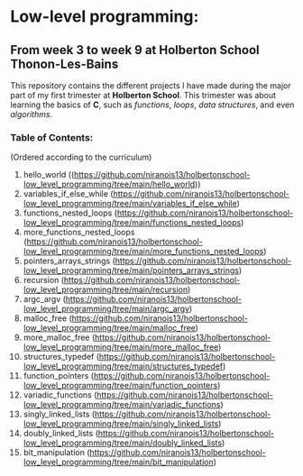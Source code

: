 # Low-level programming:
## From week 3 to week 9 at Holberton School Thonon-Les-Bains

This repository contains the different projects I have made during the major part of my first trimester at **Holberton School**.
This trimester was about learning the basics of **C**, such as *functions*, *loops*, *data structures*, and even *algorithms*.

### Table of Contents:
(Ordered according to the curriculum)

1. hello_world ((https://github.com/niranois13/holbertonschool-low_level_programming/tree/main/hello_world))
2. variables_if_else_while (https://github.com/niranois13/holbertonschool-low_level_programming/tree/main/variables_if_else_while)
3. functions_nested_loops (https://github.com/niranois13/holbertonschool-low_level_programming/tree/main/functions_nested_loops)
4. more_functions_nested_loops (https://github.com/niranois13/holbertonschool-low_level_programming/tree/main/more_functions_nested_loops) 
5. pointers_arrays_strings (https://github.com/niranois13/holbertonschool-low_level_programming/tree/main/pointers_arrays_strings)
6. recursion (https://github.com/niranois13/holbertonschool-low_level_programming/tree/main/recursion)
7. argc_argv (https://github.com/niranois13/holbertonschool-low_level_programming/tree/main/argc_argv)
8. malloc_free (https://github.com/niranois13/holbertonschool-low_level_programming/tree/main/malloc_free)
9. more_malloc_free (https://github.com/niranois13/holbertonschool-low_level_programming/tree/main/more_malloc_free)
10. structures_typedef (https://github.com/niranois13/holbertonschool-low_level_programming/tree/main/structures_typedef)
11. function_pointers (https://github.com/niranois13/holbertonschool-low_level_programming/tree/main/function_pointers)
12. variadic_functions (https://github.com/niranois13/holbertonschool-low_level_programming/tree/main/variadic_functions)
13. singly_linked_lists (https://github.com/niranois13/holbertonschool-low_level_programming/tree/main/singly_linked_lists)
14. doubly_linked_lists (https://github.com/niranois13/holbertonschool-low_level_programming/tree/main/doubly_linked_lists)
15. bit_manipulation (https://github.com/niranois13/holbertonschool-low_level_programming/tree/main/bit_manipulation)
